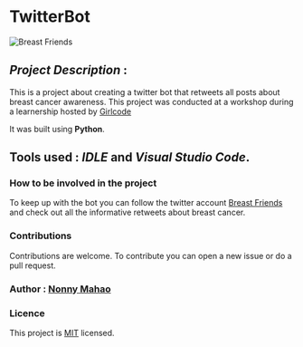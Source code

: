 # TwitterBot

![Breast Friends](cancer.png "twitter bot")

## *Project Description* : 
This is a project about creating a twitter bot that retweets all posts about breast cancer awareness.
This project was conducted at a workshop during a learnership hosted by [Girlcode](https://github.com/GirlCodeZA)

It was built using **Python**.
## Tools used : *IDLE* and *Visual Studio Code*.

### How to be involved in the project
To keep up with the bot you can follow the twitter account [Breast Friends](https://twitter.com/NonnyMahao) and check out all the informative retweets about breast cancer.

### Contributions
Contributions are welcome. To contribute you can open a new issue or do a pull request.


### Author : **[Nonny Mahao](https://github.com/Nonny-Mahao)** 

### Licence
This project is [MIT](https://www.google.com) licensed.